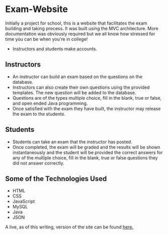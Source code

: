 # Exam-Website
Initially a project for school, this is a website that facilitates the exam building and taking process. It was built using the MVC architecture. More documentation was obviously required but we all know how stressed for time you can be when you're in college!

* Instructors and students make accounts.

## Instructors
  * An instructor can build an exam based on the questions on the database.
  * Instructors can also create their own questions using the provided templates. The new question will be added to the database.
  * Questions are of the types multiple choice, fill in the blank, true or false, and open ended Java programming.
  * Once satisfied with the exam they have built, the instructor may release the exam to the students.
  
## Students
 * Students can take an exam that the instructor has posted.
 * Once completed, the exam will be graded and the results will be shown instantaneously and the student will be provided the correct   answers for any of the multiple choice, fill in the blank, true or false questions they did not answer correctly.
 
## Some of the Technologies Used
* HTML
* CSS
* JavaScript
* MySQL
* Java
* JSON

A live, as of this writing, version of the site can be found [here.](https://web.njit.edu/~edm8/cs490/Front/login.html)
